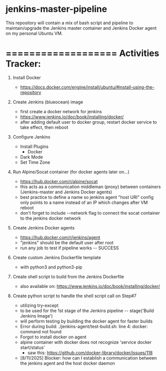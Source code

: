 # jenkins-master-pipeline
This repository will contain a mix of bash script and pipeline to maintain/upgrade the Jenkins master container and Jenkins Docker agent on my personal Ubuntu VM.


===================
Activities Tracker:
===================

1. Install Docker
    - https://docs.docker.com/engine/install/ubuntu/#install-using-the-repository

2. Create Jenkins (blueocean) image
    - first create a docker network for jenkins
    - https://www.jenkins.io/doc/book/installing/docker/
    - after adding default user to docker group, restart docker service to take effect, then reboot

3. Configure Jenkins
    - Install Plugins
        - Docker
    - Dark Mode
    - Set Time Zone

4. Run Alpine/Socat container (for docker agents later on...)
    - https://hub.docker.com/r/alpine/socat
    - this acts as a communication middleman (proxy) between containers (Jenkins-master and Jenkins Docker agents)
    - best practice to define a name so jenkins agent "host URI" config only points to a name instead of an IP which changes after VM reboot
    - don't forget to include --network flag to connect the socat container to the jenkins docker network

5. Create Jenkins Docker agents    
    - https://hub.docker.com/r/jenkins/agent
    - "jenkins" should be the default user after root
    - run any job to test if pipeline works -- SUCCESS

6. Create custom Jenkins Dockerfile template
    - with python3 and python3-pip

7. Create shell script to build from the Jenkins Dockerfile
    - also available on: https://www.jenkins.io/doc/book/installing/docker/

8. Create python script to handle the shell script call on Step#7
    - utilizing try-except
    - to be used for the 1st stage of the Jenkins pipeline -- stage('Build Jenkins Image')
    - will perform testing by building the docker agent for faster builds
    - Error during build: ./jenkins-agent/test-build.sh: line 4: docker: command not found
    - Forgot to install docker on agent
    - alpine container with docker does not recognize 'service docker start/status'
        - saw this: https://github.com/docker-library/docker/issues/118
    - [8/11/2025] Blocker: how can I establish a communication between the jenkins agent and the host docker daemon


